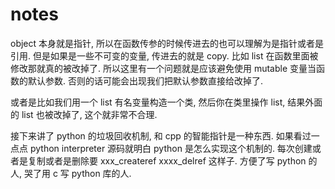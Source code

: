 # notes

object 本身就是指针, 所以在函数传参的时候传进去的也可以理解为是指针或者是引用. 但是如果是一些不可变的变量, 传进去的就是 copy. 比如 list 在函数里面被修改那就真的被改掉了. 所以这里有一个问题就是应该避免使用 mutable 变量当函数的默认参数. 否则的话可能会出现我们把默认参数直接给改掉了.

或者是比如我们用一个 list 有名变量构造一个类, 然后你在类里操作 list, 结果外面的 list 也被改掉了, 这个就非常不合理.

接下来讲了 python 的垃圾回收机制, 和 cpp 的智能指针是一种东西. 如果看过一点点 python interpreter 源码就明白 python 是怎么实现这个机制的. 每次创建或者是复制或者是删除要 xxx_createref xxxx_delref 这样子. 方便了写 python 的人, 哭了用 c 写 python 库的人.